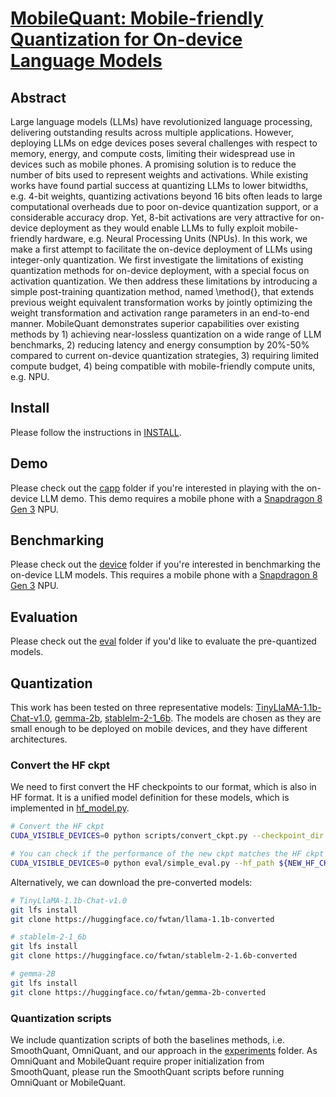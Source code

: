 # [MobileQuant: Mobile-friendly Quantization for On-device Language Models](http://arxiv.org/abs/2408.13933)

## Abstract
Large language models (LLMs) have revolutionized language processing, delivering outstanding results across multiple applications. However, deploying LLMs on edge devices poses several challenges with respect to memory, energy, and compute costs, limiting their widespread use in devices such as mobile phones. A promising solution is to reduce the number of bits used to represent weights and activations. While existing works have found partial success at quantizing LLMs to lower bitwidths, e.g. 4-bit weights, quantizing activations beyond 16 bits often leads to large computational overheads due to poor on-device quantization support, or a considerable accuracy drop. Yet, 8-bit activations are very attractive for on-device deployment as they would enable LLMs to fully exploit mobile-friendly hardware, e.g. Neural Processing Units (NPUs). In this work, we make a first attempt to facilitate the on-device deployment of LLMs using integer-only quantization. We first investigate the limitations of existing quantization methods for on-device deployment, with a special focus on activation quantization. We then address these limitations by introducing a simple post-training quantization method, named \method{}, that extends previous weight equivalent transformation works by jointly optimizing the weight transformation and activation range parameters in an end-to-end manner. MobileQuant demonstrates superior capabilities over existing methods by 1) achieving near-lossless quantization on a wide range of LLM benchmarks, 2) reducing latency and energy consumption by 20\%-50\% compared to current on-device quantization strategies, 3) requiring limited compute budget, 4) being compatible with mobile-friendly compute units, e.g. NPU.

## Install
Please follow the instructions in [INSTALL](INSTALL.md).

## Demo
Please check out the [capp](./capp) folder if you're interested in playing with the on-device LLM demo. This demo requires a mobile phone with a [Snapdragon 8 Gen 3](https://www.qualcomm.com/products/mobile/snapdragon/smartphones/snapdragon-8-series-mobile-platforms/snapdragon-8-gen-3-mobile-platform) NPU.

## Benchmarking
Please check out the [device](./device) folder if you're interested in benchmarking the on-device LLM models. This requires a mobile phone with a [Snapdragon 8 Gen 3](https://www.qualcomm.com/products/mobile/snapdragon/smartphones/snapdragon-8-series-mobile-platforms/snapdragon-8-gen-3-mobile-platform) NPU.

## Evaluation
Please check out the [eval](./eval) folder if you'd like to evaluate the pre-quantized models.

## Quantization
This work has been tested on three representative models: [TinyLlaMA-1.1b-Chat-v1.0](https://huggingface.co/TinyLlama/TinyLlama-1.1B-Chat-v1.0), [gemma-2b](https://huggingface.co/google/gemma-2b), [stablelm-2-1_6b](https://huggingface.co/stabilityai/stablelm-2-1_6b).
The models are chosen as they are small enough to be deployed on mobile devices, and they have different architectures.

### Convert the HF ckpt
We need to first convert the HF checkpoints to our format, which is also in HF format. It is a unified model definition for these models, which is implemented in [hf_model.py](mobilellm/model/hf_model.py). 

```bash
# Convert the HF ckpt
CUDA_VISIBLE_DEVICES=0 python scripts/convert_ckpt.py --checkpoint_dir ${HF_CKPT} --output_dir ${NEW_HF_CKPT}

# You can check if the performance of the new ckpt matches the HF ckpt by running
CUDA_VISIBLE_DEVICES=0 python eval/simple_eval.py --hf_path ${NEW_HF_CKPT}
```

Alternatively, we can download the pre-converted models:
```bash
# TinyLlaMA-1.1b-Chat-v1.0
git lfs install
git clone https://huggingface.co/fwtan/llama-1.1b-converted

# stablelm-2-1_6b
git lfs install
git clone https://huggingface.co/fwtan/stablelm-2-1.6b-converted

# gemma-2B
git lfs install
git clone https://huggingface.co/fwtan/gemma-2b-converted
```

### Quantization scripts

We include quantization scripts of both the baselines methods, i.e. SmoothQuant, OmniQuant, and our approach in the [experiments](./experiments) folder.
As OmniQuant and MobileQuant require proper initialization from SmoothQuant, please run the SmoothQuant scripts before running OmniQuant or MobileQuant.







